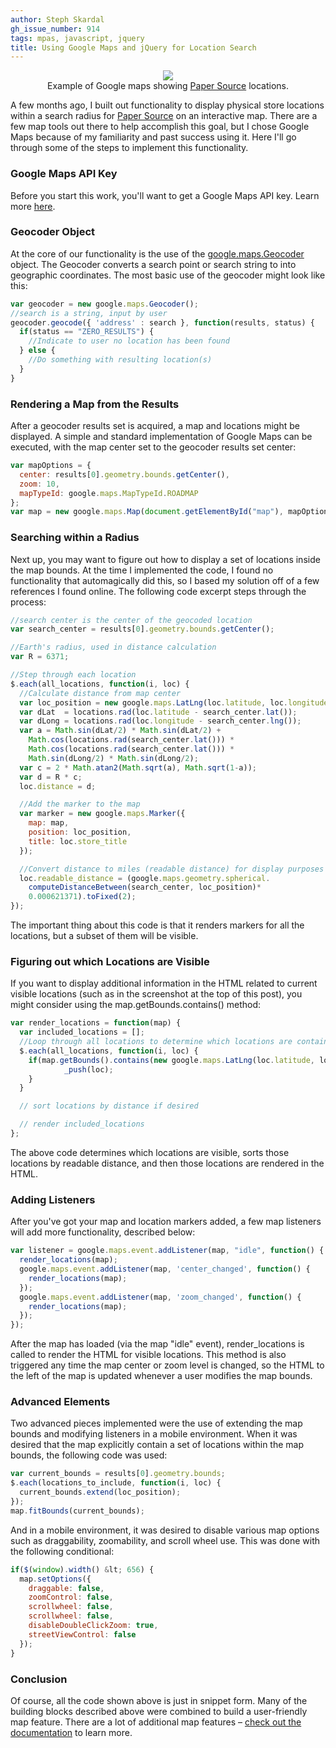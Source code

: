 ```yaml
---
author: Steph Skardal
gh_issue_number: 914
tags: mpas, javascript, jquery
title: Using Google Maps and jQuery for Location Search
---
```


<div class="separator" style="clear: both; text-align: center;margin-bottom:10px;"><img border="0" src="/blog/2014/01/16/using-google-maps-and-jquery-for/image-0.png"/><br/>
Example of Google maps showing <a href="http://www.paper-source.com/">Paper Source</a> locations.</div>

A few months ago, I built out functionality to display physical store locations within a search radius for [Paper Source](http://www.paper-source.com/) on an interactive map. There are a few map tools out there to help accomplish this goal, but I chose Google Maps because of my familiarity and past success using it. Here I'll go through some of the steps to implement this functionality.

### Google Maps API Key

Before you start this work, you'll want to get a Google Maps API key. Learn more [here](https://developers.google.com/maps/documentation/javascript/tutorial#api_key).

### Geocoder Object

At the core of our functionality is the use of the [google.maps.Geocoder](https://developers.google.com/maps/documentation/javascript/geocoding) object. The Geocoder converts a search point or search string to into geographic coordinates. The most basic use of the geocoder might look like this:

```javascript
var geocoder = new google.maps.Geocoder();
//search is a string, input by user
geocoder.geocode({ 'address' : search }, function(results, status) {
  if(status == "ZERO_RESULTS") {
    //Indicate to user no location has been found
  } else {
    //Do something with resulting location(s)
  }
}
```

### Rendering a Map from the Results

After a geocoder results set is acquired, a map and locations might be displayed. A simple and standard implementation of Google Maps can be executed, with the map center set to the geocoder results set center:

```javascript
var mapOptions = {
  center: results[0].geometry.bounds.getCenter(),
  zoom: 10,
  mapTypeId: google.maps.MapTypeId.ROADMAP
};
var map = new google.maps.Map(document.getElementById("map"), mapOptions);
```

### Searching within a Radius

Next up, you may want to figure out how to display a set of locations inside the map bounds. At the time I implemented the code, I found no functionality that automagically did this, so I based my solution off of a few references I found online. The following code excerpt steps through the process:

```javascript
//search center is the center of the geocoded location
var search_center = results[0].geometry.bounds.getCenter();

//Earth's radius, used in distance calculation
var R = 6371;

//Step through each location
$.each(all_locations, function(i, loc) {
  //Calculate distance from map center
  var loc_position = new google.maps.LatLng(loc.latitude, loc.longitude);
  var dLat  = locations.rad(loc.latitude - search_center.lat());
  var dLong = locations.rad(loc.longitude - search_center.lng());
  var a = Math.sin(dLat/2) * Math.sin(dLat/2) +
    Math.cos(locations.rad(search_center.lat())) *
    Math.cos(locations.rad(search_center.lat())) *
    Math.sin(dLong/2) * Math.sin(dLong/2);
  var c = 2 * Math.atan2(Math.sqrt(a), Math.sqrt(1-a));
  var d = R * c;
  loc.distance = d;

  //Add the marker to the map
  var marker = new google.maps.Marker({
    map: map,
    position: loc_position,
    title: loc.store_title
  });

  //Convert distance to miles (readable distance) for display purposes
  loc.readable_distance = (google.maps.geometry.spherical.
    computeDistanceBetween(search_center, loc_position)*
    0.000621371).toFixed(2);
});
```

The important thing about this code is that it renders markers for all the locations, but a subset of them will be visible.

### Figuring out which Locations are Visible

If you want to display additional information in the HTML related to current visible locations (such as in the screenshot at the top of this post), you might consider using the map.getBounds.contains() method:

```javascript
var render_locations = function(map) {
  var included_locations = [];
  //Loop through all locations to determine which locations are contained in the map boundary
  $.each(all_locations, function(i, loc) {
    if(map.getBounds().contains(new google.maps.LatLng(loc.latitude, loc.longitude))) {
            _push(loc);
    }
  }

  // sort locations by distance if desired

  // render included_locations
};
```

The above code determines which locations are visible, sorts those locations by readable distance, and then those locations are rendered in the HTML.

### Adding Listeners

After you've got your map and location markers added, a few map listeners will add more functionality, described below:

```javascript
var listener = google.maps.event.addListener(map, "idle", function() {
  render_locations(map);
  google.maps.event.addListener(map, 'center_changed', function() {
    render_locations(map);
  });
  google.maps.event.addListener(map, 'zoom_changed', function() {
    render_locations(map);
  });
});
```

After the map has loaded (via the map "idle" event), render_locations is called to render the HTML for visible locations. This method is also triggered any time the map center or zoom level is changed, so the HTML to the left of the map is updated whenever a user modifies the map bounds.

### Advanced Elements

Two advanced pieces implemented were the use of extending the map bounds and modifying listeners in a mobile environment. When it was desired that the map explicitly contain a set of locations within the map bounds, the following code was used:

```javascript
var current_bounds = results[0].geometry.bounds;
$.each(locations_to_include, function(i, loc) {
  current_bounds.extend(loc_position);
});
map.fitBounds(current_bounds);
```

And in a mobile environment, it was desired to disable various map options such as draggability, zoomability, and scroll wheel use. This was done with the following conditional:

```javascript
if($(window).width() &lt; 656) {
  map.setOptions({
    draggable: false,
    zoomControl: false,
    scrollwheel: false,
    scrollwheel: false,
    disableDoubleClickZoom: true,
    streetViewControl: false
  });
}
```

### Conclusion

Of course, all the code shown above is just in snippet form. Many of the building blocks described above were combined to build a user-friendly map feature. There are a lot of additional map features – [check out the documentation](https://developers.google.com/maps/documentation/webservices/) to learn more.

